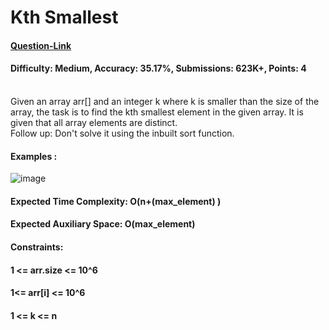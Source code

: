 # Kth Smallest
#### [Question-Link](https://www.geeksforgeeks.org/problems/kth-smallest-element5635/1)
#### Difficulty: Medium, Accuracy: 35.17%, Submissions: 623K+, Points: 4
<br>
Given an array arr[] and an integer k where k is smaller than the size of the array, the task is to find the kth smallest element in the given array. It is given that all array elements are distinct.
<br>
Follow up: Don't solve it using the inbuilt sort function.
<br>

#### Examples :
![image](https://github.com/user-attachments/assets/10c74502-c5d1-49c3-b780-2197a7f41f4e)

#### Expected Time Complexity: O(n+(max_element) )
#### Expected Auxiliary Space: O(max_element)

#### Constraints:
#### 1 <= arr.size <= 10^6
#### 1<= arr[i] <= 10^6
#### 1 <= k <= n
